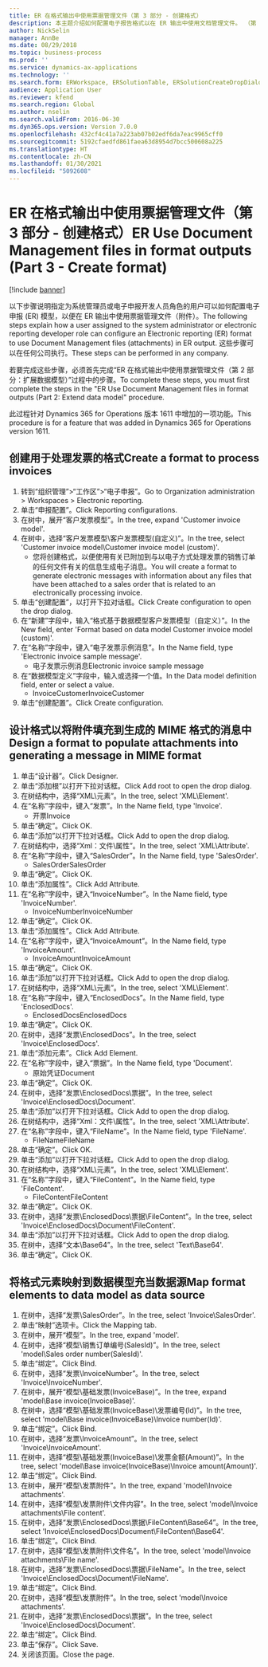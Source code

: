```yaml
---
title: ER 在格式输出中使用票据管理文件（第 3 部分 - 创建格式）
description: 本主题介绍如何配置电子报告格式以在 ER 输出中使用文档管理文件。 （第 3 部分）
author: NickSelin
manager: AnnBe
ms.date: 08/29/2018
ms.topic: business-process
ms.prod: ''
ms.service: dynamics-ax-applications
ms.technology: ''
ms.search.form: ERWorkspace, ERSolutionTable, ERSolutionCreateDropDialog, EROperationDesigner, ERComponentTypeDropDialog
audience: Application User
ms.reviewer: kfend
ms.search.region: Global
ms.author: nselin
ms.search.validFrom: 2016-06-30
ms.dyn365.ops.version: Version 7.0.0
ms.openlocfilehash: 432cf4c41a7a223ab07b02edf6da7eac9965cff0
ms.sourcegitcommit: 5192cfaedfd861faea63d8954d7bcc500608a225
ms.translationtype: HT
ms.contentlocale: zh-CN
ms.lasthandoff: 01/30/2021
ms.locfileid: "5092608"
---
```

# <a name="er-use-document-management-files-in-format-outputs-part-3---create-format"></a><span data-ttu-id="4f63a-104">ER 在格式输出中使用票据管理文件（第 3 部分 - 创建格式）</span><span class="sxs-lookup"><span data-stu-id="4f63a-104">ER Use Document Management files in format outputs (Part 3 - Create format)</span></span>

[!include [banner](../../includes/banner.md)]

<span data-ttu-id="4f63a-105">以下步骤说明指定为系统管理员或电子申报开发人员角色的用户可以如何配置电子申报 (ER) 模型，以便在 ER 输出中使用票据管理文件（附件）。</span><span class="sxs-lookup"><span data-stu-id="4f63a-105">The following steps explain how a user assigned to the system administrator or electronic reporting developer role can configure an Electronic reporting (ER) format to use Document Management files (attachments) in ER output.</span></span> <span data-ttu-id="4f63a-106">这些步骤可以在任何公司执行。</span><span class="sxs-lookup"><span data-stu-id="4f63a-106">These steps can be performed in any company.</span></span>

<span data-ttu-id="4f63a-107">若要完成这些步骤，必须首先完成“ER 在格式输出中使用票据管理文件（第 2 部分：扩展数据模型）”过程中的步骤。</span><span class="sxs-lookup"><span data-stu-id="4f63a-107">To complete these steps, you must first complete the steps in the "ER Use Document Management files in format outputs (Part 2: Extend data model" procedure.</span></span>

<span data-ttu-id="4f63a-108">此过程针对 Dynamics 365 for Operations 版本 1611 中增加的一项功能。</span><span class="sxs-lookup"><span data-stu-id="4f63a-108">This procedure is for a feature that was added in Dynamics 365 for Operations version 1611.</span></span>


## <a name="create-a-format-to-process-invoices"></a><span data-ttu-id="4f63a-109">创建用于处理发票的格式</span><span class="sxs-lookup"><span data-stu-id="4f63a-109">Create a format to process invoices</span></span>
1. <span data-ttu-id="4f63a-110">转到“组织管理”>“工作区”>“电子申报”。</span><span class="sxs-lookup"><span data-stu-id="4f63a-110">Go to Organization administration > Workspaces > Electronic reporting.</span></span>
2. <span data-ttu-id="4f63a-111">单击“申报配置”。</span><span class="sxs-lookup"><span data-stu-id="4f63a-111">Click Reporting configurations.</span></span>
3. <span data-ttu-id="4f63a-112">在树中，展开“客户发票模型”。</span><span class="sxs-lookup"><span data-stu-id="4f63a-112">In the tree, expand 'Customer invoice model'.</span></span>
4. <span data-ttu-id="4f63a-113">在树中，选择“客户发票模型\客户发票模型(自定义)”。</span><span class="sxs-lookup"><span data-stu-id="4f63a-113">In the tree, select 'Customer invoice model\Customer invoice model (custom)'.</span></span>
    * <span data-ttu-id="4f63a-114">您将创建格式，以便使用有关已附加到与以电子方式处理发票的销售订单的任何文件有关的信息生成电子消息。</span><span class="sxs-lookup"><span data-stu-id="4f63a-114">You will create a format to generate electronic messages with information about any files that have been attached to a sales order that is related to an electronically processing invoice.</span></span>  
5. <span data-ttu-id="4f63a-115">单击“创建配置”，以打开下拉对话框。</span><span class="sxs-lookup"><span data-stu-id="4f63a-115">Click Create configuration to open the drop dialog.</span></span>
6. <span data-ttu-id="4f63a-116">在“新建”字段中，输入“格式基于数据模型客户发票模型（自定义）”。</span><span class="sxs-lookup"><span data-stu-id="4f63a-116">In the New field, enter 'Format based on data model Customer invoice model (custom)'.</span></span>
7. <span data-ttu-id="4f63a-117">在“名称”字段中，键入“电子发票示例消息”。</span><span class="sxs-lookup"><span data-stu-id="4f63a-117">In the Name field, type 'Electronic invoice sample message'.</span></span>
    * <span data-ttu-id="4f63a-118">电子发票示例消息</span><span class="sxs-lookup"><span data-stu-id="4f63a-118">Electronic invoice sample message</span></span>  
8. <span data-ttu-id="4f63a-119">在“数据模型定义”字段中，输入或选择一个值。</span><span class="sxs-lookup"><span data-stu-id="4f63a-119">In the Data model definition field, enter or select a value.</span></span>
    * <span data-ttu-id="4f63a-120">InvoiceCustomer</span><span class="sxs-lookup"><span data-stu-id="4f63a-120">InvoiceCustomer</span></span>  
9. <span data-ttu-id="4f63a-121">单击“创建配置”。</span><span class="sxs-lookup"><span data-stu-id="4f63a-121">Click Create configuration.</span></span>

## <a name="design-a-format-to-populate-attachments-into-generating-a-message-in-mime-format"></a><span data-ttu-id="4f63a-122">设计格式以将附件填充到生成的 MIME 格式的消息中</span><span class="sxs-lookup"><span data-stu-id="4f63a-122">Design a format to populate attachments into generating a message in MIME format</span></span>
1. <span data-ttu-id="4f63a-123">单击“设计器”。</span><span class="sxs-lookup"><span data-stu-id="4f63a-123">Click Designer.</span></span>
2. <span data-ttu-id="4f63a-124">单击“添加根”以打开下拉对话框。</span><span class="sxs-lookup"><span data-stu-id="4f63a-124">Click Add root to open the drop dialog.</span></span>
3. <span data-ttu-id="4f63a-125">在树结构中，选择“XML\元素”。</span><span class="sxs-lookup"><span data-stu-id="4f63a-125">In the tree, select 'XML\Element'.</span></span>
4. <span data-ttu-id="4f63a-126">在“名称”字段中，键入“发票”。</span><span class="sxs-lookup"><span data-stu-id="4f63a-126">In the Name field, type 'Invoice'.</span></span>
    * <span data-ttu-id="4f63a-127">开票</span><span class="sxs-lookup"><span data-stu-id="4f63a-127">Invoice</span></span>  
5. <span data-ttu-id="4f63a-128">单击“确定”。</span><span class="sxs-lookup"><span data-stu-id="4f63a-128">Click OK.</span></span>
6. <span data-ttu-id="4f63a-129">单击“添加”以打开下拉对话框。</span><span class="sxs-lookup"><span data-stu-id="4f63a-129">Click Add to open the drop dialog.</span></span>
7. <span data-ttu-id="4f63a-130">在树结构中，选择“Xml：文件\属性”。</span><span class="sxs-lookup"><span data-stu-id="4f63a-130">In the tree, select 'XML\Attribute'.</span></span>
8. <span data-ttu-id="4f63a-131">在“名称”字段中，键入“SalesOrder”。</span><span class="sxs-lookup"><span data-stu-id="4f63a-131">In the Name field, type 'SalesOrder'.</span></span>
    * <span data-ttu-id="4f63a-132">SalesOrder</span><span class="sxs-lookup"><span data-stu-id="4f63a-132">SalesOrder</span></span>  
9. <span data-ttu-id="4f63a-133">单击“确定”。</span><span class="sxs-lookup"><span data-stu-id="4f63a-133">Click OK.</span></span>
10. <span data-ttu-id="4f63a-134">单击“添加属性”。</span><span class="sxs-lookup"><span data-stu-id="4f63a-134">Click Add Attribute.</span></span>
11. <span data-ttu-id="4f63a-135">在“名称”字段中，键入“InvoiceNumber”。</span><span class="sxs-lookup"><span data-stu-id="4f63a-135">In the Name field, type 'InvoiceNumber'.</span></span>
    * <span data-ttu-id="4f63a-136">InvoiceNumber</span><span class="sxs-lookup"><span data-stu-id="4f63a-136">InvoiceNumber</span></span>  
12. <span data-ttu-id="4f63a-137">单击“确定”。</span><span class="sxs-lookup"><span data-stu-id="4f63a-137">Click OK.</span></span>
13. <span data-ttu-id="4f63a-138">单击“添加属性”。</span><span class="sxs-lookup"><span data-stu-id="4f63a-138">Click Add Attribute.</span></span>
14. <span data-ttu-id="4f63a-139">在“名称”字段中，键入“InvoiceAmount”。</span><span class="sxs-lookup"><span data-stu-id="4f63a-139">In the Name field, type 'InvoiceAmount'.</span></span>
    * <span data-ttu-id="4f63a-140">InvoiceAmount</span><span class="sxs-lookup"><span data-stu-id="4f63a-140">InvoiceAmount</span></span>  
15. <span data-ttu-id="4f63a-141">单击“确定”。</span><span class="sxs-lookup"><span data-stu-id="4f63a-141">Click OK.</span></span>
16. <span data-ttu-id="4f63a-142">单击“添加”以打开下拉对话框。</span><span class="sxs-lookup"><span data-stu-id="4f63a-142">Click Add to open the drop dialog.</span></span>
17. <span data-ttu-id="4f63a-143">在树结构中，选择“XML\元素”。</span><span class="sxs-lookup"><span data-stu-id="4f63a-143">In the tree, select 'XML\Element'.</span></span>
18. <span data-ttu-id="4f63a-144">在“名称”字段中，键入“EnclosedDocs”。</span><span class="sxs-lookup"><span data-stu-id="4f63a-144">In the Name field, type 'EnclosedDocs'.</span></span>
    * <span data-ttu-id="4f63a-145">EnclosedDocs</span><span class="sxs-lookup"><span data-stu-id="4f63a-145">EnclosedDocs</span></span>  
19. <span data-ttu-id="4f63a-146">单击“确定”。</span><span class="sxs-lookup"><span data-stu-id="4f63a-146">Click OK.</span></span>
20. <span data-ttu-id="4f63a-147">在树中，选择“发票\EnclosedDocs”。</span><span class="sxs-lookup"><span data-stu-id="4f63a-147">In the tree, select 'Invoice\EnclosedDocs'.</span></span>
21. <span data-ttu-id="4f63a-148">单击“添加元素”。</span><span class="sxs-lookup"><span data-stu-id="4f63a-148">Click Add Element.</span></span>
22. <span data-ttu-id="4f63a-149">在“名称”字段中，键入“票据”。</span><span class="sxs-lookup"><span data-stu-id="4f63a-149">In the Name field, type 'Document'.</span></span>
    * <span data-ttu-id="4f63a-150">原始凭证</span><span class="sxs-lookup"><span data-stu-id="4f63a-150">Document</span></span>  
23. <span data-ttu-id="4f63a-151">单击“确定”。</span><span class="sxs-lookup"><span data-stu-id="4f63a-151">Click OK.</span></span>
24. <span data-ttu-id="4f63a-152">在树中，选择“发票\EnclosedDocs\票据”。</span><span class="sxs-lookup"><span data-stu-id="4f63a-152">In the tree, select 'Invoice\EnclosedDocs\Document'.</span></span>
25. <span data-ttu-id="4f63a-153">单击“添加”以打开下拉对话框。</span><span class="sxs-lookup"><span data-stu-id="4f63a-153">Click Add to open the drop dialog.</span></span>
26. <span data-ttu-id="4f63a-154">在树结构中，选择“Xml：文件\属性”。</span><span class="sxs-lookup"><span data-stu-id="4f63a-154">In the tree, select 'XML\Attribute'.</span></span>
27. <span data-ttu-id="4f63a-155">在“名称”字段中，键入“FileName”。</span><span class="sxs-lookup"><span data-stu-id="4f63a-155">In the Name field, type 'FileName'.</span></span>
    * <span data-ttu-id="4f63a-156">FileName</span><span class="sxs-lookup"><span data-stu-id="4f63a-156">FileName</span></span>  
28. <span data-ttu-id="4f63a-157">单击“确定”。</span><span class="sxs-lookup"><span data-stu-id="4f63a-157">Click OK.</span></span>
29. <span data-ttu-id="4f63a-158">单击“添加”以打开下拉对话框。</span><span class="sxs-lookup"><span data-stu-id="4f63a-158">Click Add to open the drop dialog.</span></span>
30. <span data-ttu-id="4f63a-159">在树结构中，选择“XML\元素”。</span><span class="sxs-lookup"><span data-stu-id="4f63a-159">In the tree, select 'XML\Element'.</span></span>
31. <span data-ttu-id="4f63a-160">在“名称”字段中，键入“FileContent”。</span><span class="sxs-lookup"><span data-stu-id="4f63a-160">In the Name field, type 'FileContent'.</span></span>
    * <span data-ttu-id="4f63a-161">FileContent</span><span class="sxs-lookup"><span data-stu-id="4f63a-161">FileContent</span></span>  
32. <span data-ttu-id="4f63a-162">单击“确定”。</span><span class="sxs-lookup"><span data-stu-id="4f63a-162">Click OK.</span></span>
33. <span data-ttu-id="4f63a-163">在树中，选择“发票\EnclosedDocs\票据\FileContent”。</span><span class="sxs-lookup"><span data-stu-id="4f63a-163">In the tree, select 'Invoice\EnclosedDocs\Document\FileContent'.</span></span>
34. <span data-ttu-id="4f63a-164">单击“添加”以打开下拉对话框。</span><span class="sxs-lookup"><span data-stu-id="4f63a-164">Click Add to open the drop dialog.</span></span>
35. <span data-ttu-id="4f63a-165">在树中，选择“文本\Base64”。</span><span class="sxs-lookup"><span data-stu-id="4f63a-165">In the tree, select 'Text\Base64'.</span></span>
36. <span data-ttu-id="4f63a-166">单击“确定”。</span><span class="sxs-lookup"><span data-stu-id="4f63a-166">Click OK.</span></span>

## <a name="map-format-elements-to-data-model-as-data-source"></a><span data-ttu-id="4f63a-167">将格式元素映射到数据模型充当数据源</span><span class="sxs-lookup"><span data-stu-id="4f63a-167">Map format elements to data model as data source</span></span>
1. <span data-ttu-id="4f63a-168">在树中，选择“发票\SalesOrder”。</span><span class="sxs-lookup"><span data-stu-id="4f63a-168">In the tree, select 'Invoice\SalesOrder'.</span></span>
2. <span data-ttu-id="4f63a-169">单击“映射”选项卡。</span><span class="sxs-lookup"><span data-stu-id="4f63a-169">Click the Mapping tab.</span></span>
3. <span data-ttu-id="4f63a-170">在树中，展开“模型”。</span><span class="sxs-lookup"><span data-stu-id="4f63a-170">In the tree, expand 'model'.</span></span>
4. <span data-ttu-id="4f63a-171">在树中，选择“模型\销售订单编号(SalesId)”。</span><span class="sxs-lookup"><span data-stu-id="4f63a-171">In the tree, select 'model\Sales order number(SalesId)'.</span></span>
5. <span data-ttu-id="4f63a-172">单击“绑定”。</span><span class="sxs-lookup"><span data-stu-id="4f63a-172">Click Bind.</span></span>
6. <span data-ttu-id="4f63a-173">在树中，选择“发票\InvoiceNumber”。</span><span class="sxs-lookup"><span data-stu-id="4f63a-173">In the tree, select 'Invoice\InvoiceNumber'.</span></span>
7. <span data-ttu-id="4f63a-174">在树中，展开“模型\基础发票(InvoiceBase)”。</span><span class="sxs-lookup"><span data-stu-id="4f63a-174">In the tree, expand 'model\Base invoice(InvoiceBase)'.</span></span>
8. <span data-ttu-id="4f63a-175">在树中，选择“模型\基础发票(InvoiceBase)\发票编号(Id)”。</span><span class="sxs-lookup"><span data-stu-id="4f63a-175">In the tree, select 'model\Base invoice(InvoiceBase)\Invoice number(Id)'.</span></span>
9. <span data-ttu-id="4f63a-176">单击“绑定”。</span><span class="sxs-lookup"><span data-stu-id="4f63a-176">Click Bind.</span></span>
10. <span data-ttu-id="4f63a-177">在树中，选择“发票\InvoiceAmount”。</span><span class="sxs-lookup"><span data-stu-id="4f63a-177">In the tree, select 'Invoice\InvoiceAmount'.</span></span>
11. <span data-ttu-id="4f63a-178">在树中，选择“模型\基础发票(InvoiceBase)\发票金额(Amount)”。</span><span class="sxs-lookup"><span data-stu-id="4f63a-178">In the tree, select 'model\Base invoice(InvoiceBase)\Invoice amount(Amount)'.</span></span>
12. <span data-ttu-id="4f63a-179">单击“绑定”。</span><span class="sxs-lookup"><span data-stu-id="4f63a-179">Click Bind.</span></span>
13. <span data-ttu-id="4f63a-180">在树中，展开“模型\发票附件”。</span><span class="sxs-lookup"><span data-stu-id="4f63a-180">In the tree, expand 'model\Invoice attachments'.</span></span>
14. <span data-ttu-id="4f63a-181">在树中，选择“模型\发票附件\文件内容”。</span><span class="sxs-lookup"><span data-stu-id="4f63a-181">In the tree, select 'model\Invoice attachments\File content'.</span></span>
15. <span data-ttu-id="4f63a-182">在树中，选择“发票\EnclosedDocs\票据\FileContent\Base64”。</span><span class="sxs-lookup"><span data-stu-id="4f63a-182">In the tree, select 'Invoice\EnclosedDocs\Document\FileContent\Base64'.</span></span>
16. <span data-ttu-id="4f63a-183">单击“绑定”。</span><span class="sxs-lookup"><span data-stu-id="4f63a-183">Click Bind.</span></span>
17. <span data-ttu-id="4f63a-184">在树中，选择“模型\发票附件\文件名”。</span><span class="sxs-lookup"><span data-stu-id="4f63a-184">In the tree, select 'model\Invoice attachments\File name'.</span></span>
18. <span data-ttu-id="4f63a-185">在树中，选择“发票\EnclosedDocs\票据\FileName”。</span><span class="sxs-lookup"><span data-stu-id="4f63a-185">In the tree, select 'Invoice\EnclosedDocs\Document\FileName'.</span></span>
19. <span data-ttu-id="4f63a-186">单击“绑定”。</span><span class="sxs-lookup"><span data-stu-id="4f63a-186">Click Bind.</span></span>
20. <span data-ttu-id="4f63a-187">在树中，选择“模型\发票附件”。</span><span class="sxs-lookup"><span data-stu-id="4f63a-187">In the tree, select 'model\Invoice attachments'.</span></span>
21. <span data-ttu-id="4f63a-188">在树中，选择“发票\EnclosedDocs\票据”。</span><span class="sxs-lookup"><span data-stu-id="4f63a-188">In the tree, select 'Invoice\EnclosedDocs\Document'.</span></span>
22. <span data-ttu-id="4f63a-189">单击“绑定”。</span><span class="sxs-lookup"><span data-stu-id="4f63a-189">Click Bind.</span></span>
23. <span data-ttu-id="4f63a-190">单击“保存”。</span><span class="sxs-lookup"><span data-stu-id="4f63a-190">Click Save.</span></span>
24. <span data-ttu-id="4f63a-191">关闭该页面。</span><span class="sxs-lookup"><span data-stu-id="4f63a-191">Close the page.</span></span>

